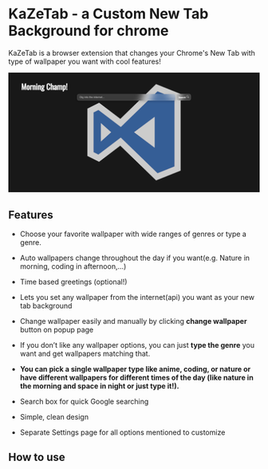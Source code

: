 # KaZeTab - a Custom New Tab Background for chrome
KaZeTab is a browser extension that changes your Chrome's New Tab  with type of wallpaper you want with cool features!

 
![alt text](<Screenshot 2025-10-01 051825.png>)


## Features
- Choose your favorite wallpaper with wide ranges of genres or type a genre.
- Auto wallpapers change throughout the day if you want(e.g. Nature in morning, coding in afternoon,...)
- Time based greetings (optional!)
- Lets you set any wallpaper from the internet(api) you want as your new tab background 

- Change wallpaper easily and manually by clicking **change wallpaper** button
on popup page
- If you don’t like any wallpaper options, you can just **type the genre** you want and get wallpapers matching that.

- **You can pick a single wallpaper type like anime, coding, or nature or have different wallpapers for different times of the day (like nature in the morning and space in night or just type it!).**
- Search box for quick Google searching

- Simple, clean design
- Separate Settings page for all options mentioned to customize

## How to use
